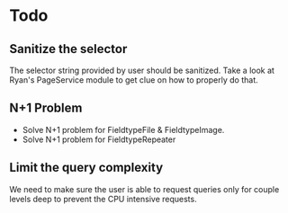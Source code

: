 # Todo

## Sanitize the selector

The selector string provided by user should be sanitized. Take a look at Ryan's PageService module to get clue on how to properly do that.

## N+1 Problem

- Solve N+1 problem for FieldtypeFile & FieldtypeImage.
- Solve N+1 problem for FieldtypeRepeater

## Limit the query complexity

We need to make sure the user is able to request queries only for couple levels deep to prevent the CPU intensive requests.


